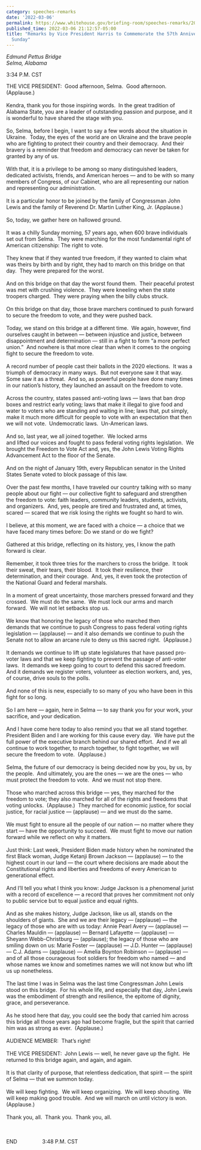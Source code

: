 ```yaml
---
category: speeches-remarks
date: '2022-03-06'
permalink: https://www.whitehouse.gov/briefing-room/speeches-remarks/2022/03/06/remarks-by-vice-president-harris-to-commemorate-the-57th-anniversary-of-bloody-sunday/
published_time: 2022-03-06 21:12:57-05:00
title: "Remarks by Vice President Harris to Commemorate the 57th Anniversary of Bloody\_\
  Sunday"
---
```

 
*Edmund Pettus Bridge  
Selma, Alabama*

  

3:34 P.M. CST  
  
THE VICE PRESIDENT:  Good afternoon, Selma.  Good afternoon. 
(Applause.)    
   
Kendra, thank you for those inspiring words.  In the great tradition of
Alabama State, you are a leader of outstanding passion and purpose, and
it is wonderful to have shared the stage with you.  
   
So, Selma, before I begin, I want to say a few words about the situation
in Ukraine.  Today, the eyes of the world are on Ukraine and the brave
people who are fighting to protect their country and their democracy. 
And their bravery is a reminder that freedom and democracy can never be
taken for granted by any of us.  
   
With that, it is a privilege to be among so many distinguished leaders,
dedicated activists, friends, and American heroes — and to be with so
many members of Congress, of our Cabinet, who are all representing our
nation and representing our administration.   
   
It is a particular honor to be joined by the family of Congressman John
Lewis and the family of Reverend Dr. Martin Luther King, Jr.
(Applause.)   
   
So, today, we gather here on hallowed ground.   
   
It was a chilly Sunday morning, 57 years ago, when 600 brave individuals
set out from Selma.  They were marching for the most fundamental right
of American citizenship: The right to vote.  
   
They knew that if they wanted true freedom, if they wanted to claim what
was theirs by birth and by right, they had to march on this bridge on
that day.  They were prepared for the worst.  
   
And on this bridge on that day the worst found them.  Their peaceful
protest was met with crushing violence.  They were kneeling when the
state troopers charged.  They were praying when the billy clubs
struck.    
   
On this bridge on that day, those brave marchers continued to push
forward to secure the freedom to vote, and they were pushed back.   
   
Today, we stand on this bridge at a different time.  We again, however,
find ourselves caught in between — between injustice and justice,
between disappointment and determination — still in a fight to form “a
more perfect union.”  And nowhere is that more clear than when it comes
to the ongoing fight to secure the freedom to vote.  
   
A record number of people cast their ballots in the 2020 elections.  It
was a triumph of democracy in many ways.  But not everyone saw it that
way.  Some saw it as a threat.  And so, as powerful people have done
many times in our nation’s history, they launched an assault on the
freedom to vote.   
   
Across the country, states passed anti-voting laws — laws that ban drop
boxes and restrict early voting; laws that make it illegal to give food
and water to voters who are standing and waiting in line; laws that, put
simply, make it much more difficult for people to vote with an
expectation that then we will not vote.  Undemocratic laws.  Un-American
laws.  
   
And so, last year, we all joined together.  We locked arms  
and lifted our voices and fought to pass federal voting rights
legislation.  We brought the Freedom to Vote Act and, yes, the John
Lewis Voting Rights Advancement Act to the floor of the Senate.  
   
And on the night of January 19th, every Republican senator in the United
States Senate voted to block passage of this law.  
   
Over the past few months, I have traveled our country talking with so
many people about our fight — our collective fight to safeguard and
strengthen the freedom to vote: faith leaders, community leaders,
students, activists, and organizers.  And, yes, people are tired and
frustrated and, at times, scared — scared that we risk losing the rights
we fought so hard to win.  
   
I believe, at this moment, we are faced with a choice — a choice that we
have faced many times before: Do we stand or do we fight?  
   
Gathered at this bridge, reflecting on its history, yes, I know the path
forward is clear.   
   
Remember, it took three tries for the marchers to cross the bridge.  It
took their sweat, their tears, their blood.  It took their resilience,
their determination, and their courage.  And, yes, it even took the
protection of the National Guard and federal marshals.    
   
In a moment of great uncertainty, those marchers pressed forward and
they crossed.  We must do the same.  We must lock our arms and march
forward.  We will not let setbacks stop us.  
   
We know that honoring the legacy of those who marched then  
demands that we continue to push Congress to pass federal voting rights
legislation — (applause) — and it also demands we continue to push the
Senate not to allow an arcane rule to deny us this sacred right. 
(Applause.)    
   
It demands we continue to lift up state legislatures that have passed
pro-voter laws and that we keep fighting to prevent the passage of
anti-voter laws.  It demands we keep going to court to defend this
sacred freedom.  And it demands we register voters, volunteer as
election workers, and, yes, of course, drive souls to the polls.  
   
And none of this is new, especially to so many of you who have been in
this fight for so long.  
   
So I am here — again, here in Selma — to say thank you for your work,
your sacrifice, and your dedication.  
   
And I have come here today to also remind you that we all stand
together.  President Biden and I are working for this cause every day. 
We have put the full power of the executive branch behind our shared
effort.  And if we all continue to work together, to march together, to
fight together, we will secure the freedom to vote.  (Applause.)   
   
Selma, the future of our democracy is being decided now by you, by us,
by the people.  And ultimately, you are the ones — we are the ones — who
must protect the freedom to vote.  And we must not stop there.   
   
Those who marched across this bridge — yes, they marched for the freedom
to vote; they also marched for all of the rights and freedoms that
voting unlocks.  (Applause.)  They marched for economic justice, for
social justice, for racial justice — (applause) — and we must do the
same.  
   
We must fight to ensure all the people of our nation — no matter where
they start — have the opportunity to succeed.  We must fight to move our
nation forward while we reflect on why it matters.  
   
Just think: Last week, President Biden made history when he nominated
the first Black woman, Judge Ketanji Brown Jackson — (applause) — to the
highest court in our land — the court where decisions are made about the
Constitutional rights and liberties and freedoms of every American to
generational effect.  
   
And I’ll tell you what I think you know: Judge Jackson is a phenomenal
jurist with a record of excellence — a record that proves her commitment
not only to public service but to equal justice and equal rights.    
   
And as she makes history, Judge Jackson, like us all, stands on the
shoulders of giants.  She and we are their legacy — (applause) — the
legacy of those who are with us today: Annie Pearl Avery — (applause) —
Charles Mauldin — (applause) — Bernard Lafayette — (applause) — Sheyann
Webb-Christburg — (applause); the legacy of those who are smiling down
on us: Marie Foster — (applause) — J.D. Hunter — (applause) — C.J. Adams
— (applause) — Amelia Boynton Robinson — (applause) — and of all those
courageous foot soldiers for freedom who named — and whose names we know
and sometimes names we will not know but who lift us up nonetheless.   
   
The last time I was in Selma was the last time Congressman John Lewis
stood on this bridge.  For his whole life, and especially that day, John
Lewis was the embodiment of strength and resilience, the epitome of
dignity, grace, and perseverance.   
   
As he stood here that day, you could see the body that carried him
across this bridge all those years ago had become fragile, but the
spirit that carried him was as strong as ever.  (Applause.)   
   
AUDIENCE MEMBER:  That’s right!  
   
THE VICE PRESIDENT:  John Lewis — well, he never gave up the fight.  He
returned to this bridge again, and again, and again.   
   
It is that clarity of purpose, that relentless dedication, that spirit —
the spirit of Selma — that we summon today.  
   
We will keep fighting.  We will keep organizing.  We will keep
shouting.  We will keep making good trouble.  And we will march on until
victory is won.  (Applause.)   
   
Thank you, all.  Thank you.  Thank you, all.  
   
                                
  
END                 3:48 P.M. CST

 
